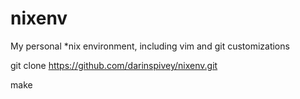 # nixenv
My personal *nix environment, including vim and git customizations

git clone https://github.com/darinspivey/nixenv.git

make
